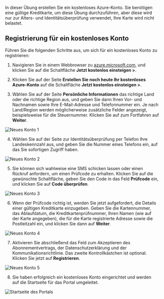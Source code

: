 In dieser Übung erstellen Sie ein kostenloses Azure-Konto. Sie benötigen eine gültige Kreditkarte, um diese Übung durchzuführen, aber diese wird nur zur Alters- und Identitätsüberprüfung verwendet, Ihre Karte wird nicht belastet.

## <a name="sign-up-for-a-free-account"></a>Registrierung für ein kostenloses Konto

Führen Sie die folgenden Schritte aus, um sich für ein kostenloses Konto zu registrieren:

1. Navigieren Sie in einem Webbrowser zu [azure.microsoft.com](https://azure.microsoft.com), und klicken Sie auf die Schaltfläche **Jetzt kostenlos einsteigen >**.

2. Klicken Sie auf der Seite **Erstellen Sie noch heute Ihr kostenloses Azure-Konto** auf die Schaltfläche **Jetzt kostenlos einsteigen >**.

3. Wählen Sie auf der Seite **Persönliche Informationen** das richtige Land oder die richtige Region aus, und geben Sie dann Ihren Vor- und Nachnamen sowie Ihre E-Mail-Adresse und Telefonnummer ein. Je nach Land/Region werden möglicherweise zusätzliche Felder angezeigt, beispielsweise für die Steuernummer. Klicken Sie auf zum Fortfahren auf **Weiter**.

![Neues Konto 1](../images/2-new-account-1.png)

4. Wählen Sie auf der Seite zur Identitätsüberprüfung per Telefon Ihre Landeskennzahl aus, und geben Sie die Nummer eines Telefons ein, auf das Sie sofortigen Zugriff haben.

![Neues Konto 2](../images/2-new-account-2.png)

5. Sie können sich wahlweise eine SMS schicken lassen oder einen Rückruf anfordern, um einen Prüfcode zu erhalten. Klicken Sie auf die gewünschte Schaltfläche, geben Sie den Code in das Feld **Prüfcode** ein, und klicken Sie auf **Code überprüfen**.

![Neues Konto 3](../images/2-new-account-3.png)

6. Wenn der Prüfcode richtig ist, werden Sie jetzt aufgefordert, die Details einer gültigen Kreditkarte einzugeben. Geben Sie die Kartennummer, das Ablaufdatum, die Kreditkartenprüfnummer, Ihren Namen (wie auf der Karte angegeben), die für die Karte registrierte Adresse sowie die Postleitzahl ein, und klicken Sie dann auf **Weiter**.

![Neues Konto 4](../images/2-new-account-4.png)

7. Aktivieren Sie abschließend das Feld zum Akzeptieren des Abonnementvertrags, der Datenschutzerklärung und der Kommunikationsrichtlinie. Das zweite Kontrollkästchen ist optional. Klicken Sie jetzt auf **Registrieren**.

![Neues Konto 5](../images/2-new-account-5.png)

8. Sie haben erfolgreich ein kostenloses Konto eingerichtet und werden auf die Startseite für das Portal umgeleitet.

![Startseite des Portals](../images/2-azure-portal-home.png)